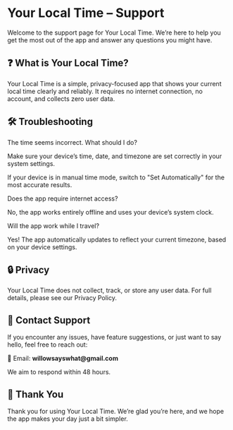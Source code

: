 # Your Local Time – Support
Welcome to the support page for Your Local Time.
We’re here to help you get the most out of the app and answer any questions you might have.

## ❓ What is Your Local Time?

Your Local Time is a simple, privacy-focused app that shows your current local time clearly and reliably. It requires no internet connection, no account, and collects zero user data.

## 🛠 Troubleshooting

The time seems incorrect. What should I do?

Make sure your device’s time, date, and timezone are set correctly in your system settings.

If your device is in manual time mode, switch to "Set Automatically" for the most accurate results.

Does the app require internet access?

No, the app works entirely offline and uses your device’s system clock.

Will the app work while I travel?

Yes! The app automatically updates to reflect your current timezone, based on your device settings.

## 🔒 Privacy

Your Local Time does not collect, track, or store any user data. For full details, please see our Privacy Policy.

## 💬 Contact Support

If you encounter any issues, have feature suggestions, or just want to say hello, feel free to reach out:

📧 Email: __willowsayswhat@gmail.com__

We aim to respond within 48 hours.

## 🙏 Thank You
Thank you for using Your Local Time. We’re glad you’re here, and we hope the app makes your day just a bit simpler.